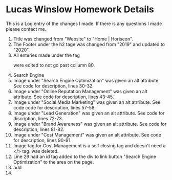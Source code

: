 # Lucas Winslow Homework Details

This is a Log entry of the changes I made. If there is any questions I made
 please contact me.

1. Title was changed from "Website" to "Home | Horiseon".
2. The Footer under the h2 tage was changed from "2019" and updated to "2020".
3. All enteries made under the tag <p> were edited to not go past collumn 80.
4. Search Engine
5. Image under "Search Engine Optimization" was given an alt attribute. 
See code for description, lines 30-32.
6. Image under "Online Reputation Management" was given an alt attribute. 
See code for description, lines 43-45.
7. Image under "Social Media Marketing" was given an alt atrribute.
See code code for description, lines 57-58.
8. Image under "Lead Generation" was given an alt attribute. 
See code for discription, lines 72-73.
9. Image under "Brand Awareness" was given an alt attribute.
See code for description, lines 81-82.
10. Image under "Cost Management" was given an alt attribute.
See code for description, lines 90-91.
11. Image tag for Cost Management is a self closing tag
 and doesn't need a </> tag. </image> was deleted.
12. Line 29 had an id tag added to the div to link button 
 "Search Engine Optimization" to the area on the page.
13. <nav> add
14.  